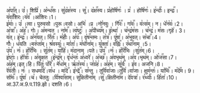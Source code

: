 

  
अ꣡पा꣢꣯त्। उ꣣। शिप्रि꣢। अ꣡न्ध꣢꣯सः। सु꣣द꣡क्ष꣢स्य । सु꣣। द꣡क्ष꣢꣯स्य। प्र꣣होषि꣡णः꣢ । प्र꣣ । होषि꣡णः꣢। इ꣢न्दोः꣢꣯। इन्द्रः꣢꣯। य꣡वा꣢꣯शिरः।य꣡व꣢꣯ ।आ꣣शिरः।1।  
इ꣣माः꣢। उ꣣ ।त्वा। पुरुवसो ।पुरू।वसो। अभि꣢ ।प्र ।नो꣣नवुः । र्गि꣡रः꣢꣯। गा꣡वः꣢꣯। व꣣त्स꣢म्। न। धे꣣न꣡वः꣢।2।  
अ꣡त्रा꣢꣯। अ꣡ह꣢꣯। गोः। अ꣣मन्वत । ना꣡म꣢꣯। त्व꣡ष्टुः꣢꣯ । अ꣣पीच्य꣢꣯म्। इ꣣त्था꣢ । च꣣न्द्र꣡म꣢सः । च꣣न्द्र꣢। म꣣सः।गृहे꣢। 3।  
य꣢त्। इ꣡न्द्रः꣢꣯। अ꣡न꣢꣯यत्। रि꣡तः꣢꣯। म꣣हीः꣢। अ꣣पः꣢। वृ꣡ष꣢꣯न्तमः। त꣡त्र꣢꣯। पू꣣षा꣢। अ꣣भुवत्। स꣡चा꣢꣯।4।  
गौः꣢। ध꣣यति ।मरु꣡ता꣢म्। श्र꣣वस्युः꣢। मा꣣ता꣢। म꣣घो꣡ना꣢म्। यु꣣क्ता꣢। व꣡ह्निः꣢꣯। र꣡था꣢꣯नाम् ।5।  
उ꣡प꣢꣯। नः꣣। ह꣡रि꣢꣯भिः । सु꣣त꣢म्। या꣣हि꣢। म꣣दानाम् ।पते। उ꣡प꣢꣯ ।नः꣣। ह꣡रि꣢꣯भिः ।सु꣣त꣢म्।6।  
इ꣣ष्टाः꣢। हो꣡त्राः꣢꣯। अ꣣सृक्षत ।इ꣡न्द्र꣢꣯म्। वृ꣣ध꣡न्तः꣢ अ꣣ध्वरे꣢। अ꣡च्छ꣢꣯। अ꣣वभृथ꣢म् ।अ꣣व।भृथ꣢म्। ओ꣡ज꣢꣯सा।7।  
अ꣣ह꣢म्।इत्।हि। पि꣣तुः꣢ प꣡रि꣢꣯। मे꣣धा꣢म्। ऋ꣣त꣡स्य꣢। ज꣣ग्र꣡ह꣢। अ꣣ह꣢म्। सू꣡र्यः꣢꣯ । इ꣣व। अजनि।8।  
रे꣣व꣡तीः꣢। नः꣣ । सधमा꣡दे꣢।स꣣ध । मा꣡दे꣢꣯। इ꣡न्द्रे꣢꣯। स꣣न्तु । तुवि꣡वा꣢जाः।तु꣣वि꣢।वा꣣जाः। क्षुम꣡न्तः꣢। या꣡भिः꣢꣯। म꣡दे꣢꣯म। 9।  
सो꣡मः꣢꣯। पू꣣षा꣢ ।च꣣। चेततुः ।वि꣡श्वा꣢꣯साम्। सु꣣क्षितीना꣢म् ।सु꣣।क्षितीना꣢म। दे꣣वत्रा꣢। र꣣थ्योः꣢꣯। हि꣣ता꣢।10।
आ.37.अ.9.प.119.झो। दशति।6।  
